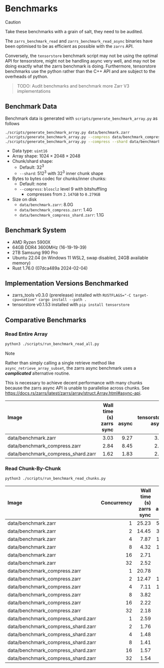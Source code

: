 
# Benchmarks

> [!CAUTION]
> Take these benchmarks with a grain of salt, they need to be audited.
>
> The `zarrs_benchmark_read` and `zarrs_benchmark_read_async` binaries have been optimised to be as efficient as possible with the `zarrs` API.
>
> Conversely, the `tensorstore` benchmark script may not be using the optimal API for tensorstore, might not be handling async very well, and may not be doing exactly what the zarrs benchmark is doing.
> Furthermore, tensorstore benchmarks use the python rather than the C++ API and are subject to the overheads of python.

> TODO: Audit benchmarks and benchmark more Zarr V3 implementations

## Benchmark Data
Benchmark data is generated with `scripts/generate_benchmark_array.py` as follows
```bash
./scripts/generate_benchmark_array.py data/benchmark.zarr
./scripts/generate_benchmark_array.py --compress data/benchmark_compress.zarr
./scripts/generate_benchmark_array.py --compress --shard data/benchmark_compress_shard.zarr
```
- Data type: `uint16`
- Array shape: $1024\times2048\times2048$
- Chunk/shard shape:
  - Default: $32^3$
  - `--shard`: $512^3$ with $32^3$ inner chunk shape
- Bytes to bytes codec for chunks/inner chunks:
  - Default: none
  - `--compress`: `blosclz` level 9 with bitshuffling
    - compresses from `2.147GB` to `0.279GB`
- Size on disk
  - `data/benchmark.zarr`: 8.0G
  - `data/benchmark_compress.zarr`: 1.4G
  - `data/benchmark_compress_shard.zarr`: 1.1G

## Benchmark System
- AMD Ryzen 5900X
- 64GB DDR4 3600MHz (16-19-19-39)
- 2TB Samsung 990 Pro
- Ubuntu 22.04 (in Windows 11 WSL2, swap disabled, 24GB available memory)
- Rust 1.76.0 (07dca489a 2024-02-04)

## Implementation Versions Benchmarked
- zarrs_tools v0.3.0 (prerelease) installed with `RUSTFLAGS="-C target-cpu=native" cargo install --path .`
- tensorstore v0.1.53 installed with `pip install tensorstore`

## Comparative Benchmarks

### Read Entire Array
```bash
python3 ./scripts/run_benchmark_read_all.py
```

> [!NOTE]
> Rather than simply calling a single retrieve method like `async_retrieve_array_subset`, the zarrs async benchmark uses a ***complicated*** alternative routine.
>
> This is necessary to achieve decent performance with many chunks because the zarrs async API is unable to parallelise across chunks.
> See <https://docs.rs/zarrs/latest/zarrs/array/struct.Array.html#async-api>.

| Image                              |   Wall time (s)<br>zarrs<br>sync |   <br><br>async |   <br>tensorstore<br>async |   Memory usage (GB)<br>zarrs<br>sync |   <br><br>async |   <br>tensorstore<br>async |
|:-----------------------------------|---------------------------------:|----------------:|---------------------------:|-------------------------------------:|----------------:|---------------------------:|
| data/benchmark.zarr                |                             3.03 |            9.27 |                       3.23 |                                 8.42 |            8.41 |                       8.58 |
| data/benchmark_compress.zarr       |                             2.84 |            8.45 |                       2.68 |                                 8.44 |            8.43 |                       8.53 |
| data/benchmark_compress_shard.zarr |                             1.62 |            1.83 |                       2.58 |                                 8.63 |            8.73 |                       8.57 |


### Read Chunk-By-Chunk
```bash
python3 ./scripts/run_benchmark_read_chunks.py
```

| Image                              |   Concurrency |   Wall time (s)<br>zarrs<br>sync |   <br><br>async |   <br>tensorstore<br>async |   Memory usage (GB)<br>zarrs<br>sync |   <br><br>async |   <br>tensorstore<br>async |
|:-----------------------------------|--------------:|---------------------------------:|----------------:|---------------------------:|-------------------------------------:|----------------:|---------------------------:|
| data/benchmark.zarr                |             1 |                            25.23 |           55.17 |                      52.57 |                                 0.03 |            0.01 |                       0.51 |
| data/benchmark.zarr                |             2 |                            14.45 |           32.84 |                      30.98 |                                 0.03 |            0.01 |                       0.52 |
| data/benchmark.zarr                |             4 |                             7.87 |           18.28 |                      23.71 |                                 0.03 |            0.01 |                       0.51 |
| data/benchmark.zarr                |             8 |                             4.32 |           10.67 |                      20.98 |                                 0.03 |            0.02 |                       0.52 |
| data/benchmark.zarr                |            16 |                             2.71 |            8.03 |                      19.39 |                                 0.03 |            0.02 |                       0.52 |
| data/benchmark.zarr                |            32 |                             2.52 |            8.22 |                      18.58 |                                 0.03 |            0.03 |                       0.53 |
| data/benchmark_compress.zarr       |             1 |                            20.78 |           36.4  |                      46.78 |                                 0.03 |            0.02 |                       0.51 |
| data/benchmark_compress.zarr       |             2 |                            12.47 |           19.71 |                      27.16 |                                 0.03 |            0.02 |                       0.52 |
| data/benchmark_compress.zarr       |             4 |                             7.11 |           11.06 |                      22.32 |                                 0.03 |            0.02 |                       0.51 |
| data/benchmark_compress.zarr       |             8 |                             3.82 |            7.29 |                      20.01 |                                 0.03 |            0.03 |                       0.52 |
| data/benchmark_compress.zarr       |            16 |                             2.22 |            7.09 |                      18.72 |                                 0.04 |            0.04 |                       0.54 |
| data/benchmark_compress.zarr       |            32 |                             2.18 |            6.82 |                      17.72 |                                 0.04 |            0.07 |                       0.54 |
| data/benchmark_compress_shard.zarr |             1 |                             2.59 |            2.63 |                       2.71 |                                 0.37 |            0.4  |                       0.42 |
| data/benchmark_compress_shard.zarr |             2 |                             1.76 |            1.77 |                       2.31 |                                 0.7  |            0.76 |                       0.56 |
| data/benchmark_compress_shard.zarr |             4 |                             1.48 |            1.46 |                       2.31 |                                 1.29 |            1.24 |                       1.05 |
| data/benchmark_compress_shard.zarr |             8 |                             1.41 |            1.47 |                       2.57 |                                 2.37 |            2.29 |                       1.41 |
| data/benchmark_compress_shard.zarr |            16 |                             1.57 |            1.56 |                       2.85 |                                 4.34 |            3.99 |                       2.13 |
| data/benchmark_compress_shard.zarr |            32 |                             1.54 |            1.76 |                       3.15 |                                 6.54 |            6.9  |                       3.46 
